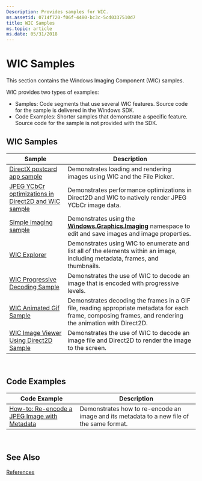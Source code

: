 ```yaml
---
Description: Provides samples for WIC.
ms.assetid: 0714f720-f06f-4480-bc3c-5cd0337510d7
title: WIC Samples
ms.topic: article
ms.date: 05/31/2018
---
```


# WIC Samples

This section contains the Windows Imaging Component (WIC) samples.

WIC provides two types of examples:

-   Samples: Code segments that use several WIC features. Source code for the sample is delivered in the Windows SDK.
-   Code Examples: Shorter samples that demonstrate a specific feature. Source code for the sample is not provided with the SDK.

## WIC Samples



| Sample                                                                                                                   | Description                                                                                                                                               |
|--------------------------------------------------------------------------------------------------------------------------|-----------------------------------------------------------------------------------------------------------------------------------------------------------|
| [DirectX postcard app sample](https://github.com/microsoft/VCSamples/tree/master/VC2012Samples/Windows%208%20samples/C%2B%2B/Windows%208%20app%20samples/DirectX%20postcard%20app%20sample%20(Windows%208))                      | Demonstrates loading and rendering images using WIC and the File Picker.                                                                                  |
| [JPEG YCbCr optimizations in Direct2D and WIC sample](https://github.com/microsoftarchive/msdn-code-gallery-microsoft/blob/master/Official%20Windows%20Platform%20Sample/JPEG%20YCbCr%20optimizations%20in%20Direct2D%20and%20WIC%20sample/%5BC%2B%2B%5D-JPEG%20YCbCr%20optimizations%20in%20Direct2D%20and%20WIC%20sample/C%2B%2B/JpegYCbCrOptimizations.h) | Demonstrates performance optimizations in Direct2D and WIC to natively render JPEG YCbCr image data.                                                      |
| [Simple imaging sample](https://docs.microsoft.com/samples/microsoft/windows-universal-samples/simpleimaging/)                                  | Demonstrates using the [**Windows.Graphics.Imaging**](https://msdn.microsoft.com/library/BR226400(v=Win.10).aspx) namespace to edit and save images and image properties.       |
| [WIC Explorer](https://github.com/microsoft/Windows-classic-samples/tree/master/Samples/Win7Samples/multimedia/wic)                                       | Demonstrates using WIC to enumerate and list all of the elements within an image, including metadata, frames, and thumbnails.                             |
| [WIC Progressive Decoding Sample](-wic-sample-progressive-decoding.md)                                                  | Demonstrates the use of WIC to decode an image that is encoded with progressive levels.                                                                   |
| [WIC Animated Gif Sample](-wic-sample-animated-gif.md)                                                                  | Demonstrates decoding the frames in a GIF file, reading appropriate metadata for each frame, composing frames, and rendering the animation with Direct2D. |
| [WIC Image Viewer Using Direct2D Sample](-wic-sample-d2d-viewer.md)                                                     | Demonstrates the use of WIC to decode an image file and Direct2D to render the image to the screen.                                                       |



 

## Code Examples



| Code Example                                                                        | Description                                                                               |
|-------------------------------------------------------------------------------------|-------------------------------------------------------------------------------------------|
| [How-to: Re-encode a JPEG Image with Metadata](-wic-codec-jpegmetadataencoding.md) | Demonstrates how to re-encode an image and its metadata to a new file of the same format. |



 

## See Also

[References](-wic-codec-reference.md)


 

 



